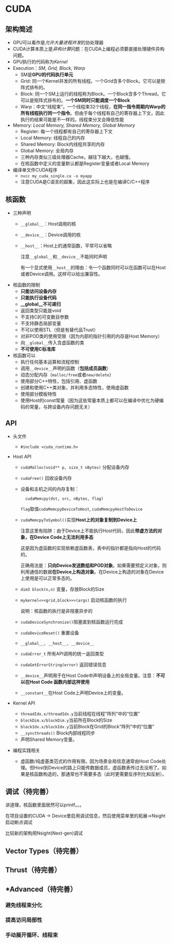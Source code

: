 # CUDA
## 架构简述
- GPU可以看作是*允许大量进程并发*的协处理器
- CUDA计算本质上是*异构计算*问题：在CUDA上编程必须要直接处理硬件异构问题。
- GPU执行的代码称为*Kernel*
- Execution：*SM, Grid, Block, Warp*
  - SM是**GPU的代码执行单元**
  - Grid: 同一个Kernel并发的所有线程。一个Grid含多个Block。它可以是矩阵式排布的。
  - Block: 同一个SM上运行的线程称为Block。一个Block含多个Thread。它可以是矩阵式排布的。**一个SM同时只能调度一个Block**
  - Warp：中文“线程束”。一个线程束32个线程，**在同一指令周期内Warp的所有线程执行同一个指令**。但由于每个线程有自己的寄存器上下文，因此执行的结果可能是不一样的。线程束分叉会降低性能
- Memory: *Local Memory, Shared Memory, Global Memory*
  - Register: 每一个线程都有自己的寄存器上下文
  - Local Memory: 线程自己的内存
  - Shared Memory: Block内线程共享的内存
  - Global Memory: 全局内存
  - 三种内存类似三级处理器Cache，越往下越大，也越慢。
  - 在核函数中定义的变量默认都是Register变量或者Local Memory
- 编译单文件CUDA程序
  - `nvcc my_cuda_single.cu -o myapp`
  - 注意CUDA是C语言的超集，因此这实际上也是在编译C/C++程序

## 核函数
- 三种声明
  - `__global__`：Host调用的核
  - `__device__`：Device调用的核
  - `__host__`：Host上的通常函数，平常可以省略
    
    注意`__global__`和`__device__`不能同时声明

    有一个显式使用`__host__`的理由：令一个函数同时可以在函数可以在Host或者Device调用。这样可以给出兼容性。
- 核函数的限制
  - **只能访问设备内存**
  - **只能执行设备代码**
  - **__global__不可递归**
  - 返回类型只能是void
  - 不支持C的可变数目参数
  - 不支持静态局部变量
  - 不可以使用STL（但是有替代品Trust）
  - 对非POD类的使用受限（因为内部的指针引用的内存是Host Memory）
  - 向`__global__`传入含虚函数的类
  - **不可使用C标准库**
- 核函数可以
  - 执行任何基本运算和流程控制
  - 调用`__device__`声明的函数（**包括成员函数**）
  - 动态分配内存（`malloc/free`或者`new/delete`）
  - 使用部分C++特性，包括引用、虚函数
  - 创建和使用C++类对象，并利用多态特性，使用虚函数
  - 使用部分模板特性
  - 使用Host的const常量（因为这些常量本质上都可以在编译中优化为硬编码的常量，与跨设备内存问题无关）

## API
- 头文件
  - `#include <cuda_runtime.h>`
- Host API
  - `cudaMalloc(void** p, size_t nBytes)` 分配设备内存
  - `cudaFree()` 回收设备内存
  - 设备和主机之间的内存复制：
    ```
      cudaMemcpy(dst, src, nBytes, flag)
    ``` 

    `flag`取值`cudaMemcpyDeviceToHost`, `cudaMemcpyHostToDevice`

  - `cudaMemcpyToSymbol()`实现**Host上的对象复制到Device上**
    
    注意这里有陷阱：由于Device上不能执行Host代码，因此**带虚方法的对象，在Device Code上无法利用多态**

    这是因为虚函数的实现依赖虚函数表，表中的指针都是指向Host的代码的。

    正确用法是：**只向Device发送数组和POD对象**。如果需要预定义对象，则利用通信的数据**在Device上构造对象**。在Device上构造的对象在Device上使用是可以正常多态的。

  -  `dim3 block(n,n)` 变量，存放Block的Size
  -  `mykernel<<<grid,block>>>(args)` 启动核函数的执行
     
     说明：核函数的执行是非阻塞异步的
  
  - `cudaDeviceSynchronize()`阻塞直到核函数运行完成
  - `cudaDeviceReset()` 重置设备
  - `__global__, __host__, __device__`
  - `cudaError_t` 所有API调用的统一返回类型
  - `cudaGetErrorString(error)` 返回错误信息
  - `__device__`声明用于在Host Code中声明设备上的全局变量。注意：**不可以在Host Code 函数内部这样使用**
  - `__constant__`在Host Code上声明Device上的变量。



- Kernel API
  - `threadIdx.x/threadIdx.y`当前线程在线程“阵列”中的“位置”
  - `blockDim.x/blockDim.y`当前所在Block的Size
  - `blockIdx.x/blockIdx.y`当前Block在Grid的Block“阵列”中的“位置”
  - `__syncthreads()` Block内部线程同步
  - 声明Shared Memory变量。

- 编程实践相关
  - 虚函数/纯虚基类范式的作用有限。因为场景全局信息通常由Host Code处理。但Host到Device的路上只能传数据成员，虚函数表传过去没用了。如果是核函数构造的，那通常也不需要多态（此时更需要反序列化和反射）。

## 调试（待完善）
讲道理，核函数里面居然可以printf。。。

在项目设置的CUDA -> Device里启用调试信息，然后使用菜单里的拓展->Nsight启动断点调试

比较新的架构用Nsight(Next-gen)调试

## Vector Types（待完善）

## Thrust（待完善）

## *Advanced（待完善）
### 避免线程束分化

### 提高访问局部性

### 手动展开循环、线程束